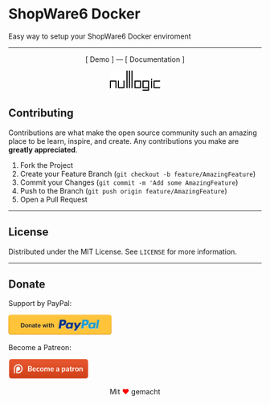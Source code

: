 # ShopWare6 Docker

Easy way to setup your ShopWare6 Docker enviroment

<hr />
<p align="center"> [ Demo ] — [ Documentation ] </p>
<p align="center">
  <img src="./.img/logo.gif" alt="NullLogic logo">
</p>

<!-- CONTRIBUTING -->

## Contributing

Contributions are what make the open source community such an amazing place to be learn, inspire, and create. Any contributions you make are **greatly appreciated**.

1. Fork the Project
2. Create your Feature Branch (`git checkout -b feature/AmazingFeature`)
3. Commit your Changes (`git commit -m 'Add some AmazingFeature`)
4. Push to the Branch (`git push origin feature/AmazingFeature`)
5. Open a Pull Request

<hr />

<!-- LICENSE -->

## License

Distributed under the MIT License. See `LICENSE` for more information.

<hr />

<!-- DONATE -->

## Donate

Support by PayPal:

<p><a href="https://www.paypal.me/vladimirlukyanov">
    <img src="./.img/paypal-button-png-10.png" height="40" />
</a></p>

Become a Patreon:

<a href="https://www.patreon.com/vladimirlukyanov">
    <img src="./.img/patreon-button-png-10.png" height="40" />
</a>

<p style="text-align:center"> Mit <span style="color:red;">&#9829</span> gemacht </p>
